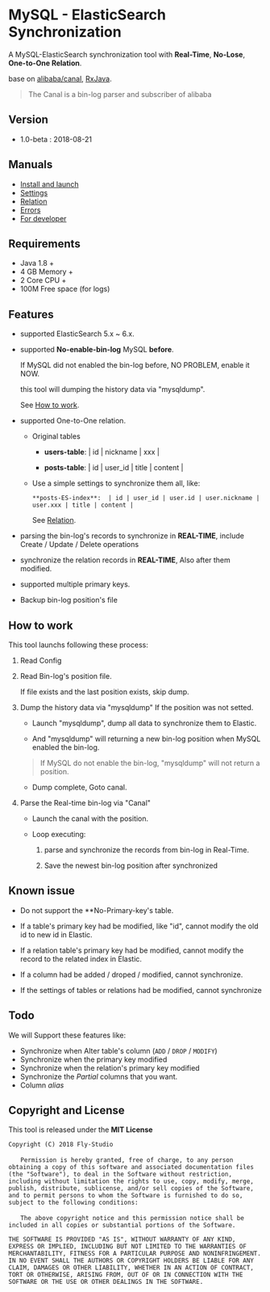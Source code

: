 # MySQL - ElasticSearch Synchronization

A MySQL-ElasticSearch synchronization tool with **Real-Time**, **No-Lose**, **One-to-One Relation**.

base on [alibaba/canal](https://github.com/alibaba/canal), [RxJava](https://github.com/ReactiveX/RxJava).

> The Canal is a bin-log parser and subscriber of alibaba

## Version

- 1.0-beta : 2018-08-21

## Manuals

- [Install and launch](docs/install.md)
- [Settings](docs/settings.md)
- [Relation](docs/relation.md)
- [Errors](docs/error.md)
- [For developer](docs/developer.md)

## Requirements

- Java 1.8 +
- 4 GB Memory +
- 2 Core CPU +
- 100M Free space (for logs)

## Features

- supported ElasticSearch 5.x ~ 6.x.

- supported **No-enable-bin-log** MySQL **before**.

    If MySQL did not enabled the bin-log before, NO PROBLEM, enable it NOW.

    this tool will dumping the history data via "mysqldump".

    See [How to work](#how-to-work).

- supported One-to-One relation.
  - Original tables

    - **users-table**:  | id | nickname | xxx |

    - **posts-table**:  | id | user_id | title | content |

  - Use a simple settings to synchronize them all, like:

        **posts-ES-index**:  | id | user_id | user.id | user.nickname | user.xxx | title | content |

    See [Relation](docs/relation.md).

- parsing the bin-log's records to synchronize in **REAL-TIME**, include Create / Update / Delete operations

- synchronize the relation records in **REAL-TIME**, Also after them modified.

- supported multiple primary keys.

- Backup bin-log position's file

## How to work

This tool launchs following these process:

1. Read Config


2. Read Bin-log's position file.

    If file exists and the last position exists, skip dump.

3. Dump the history data via "mysqldump" If the position was not setted.

    - Launch "mysqldump", dump all data to synchronize them to Elastic.

    - And "mysqldump" will returning a new bin-log position when MySQL enabled the bin-log.

    > If MySQL do not enable the bin-log, "mysqldump" will not return a position.

    - Dump complete, Goto canal.

4. Parse the Real-time bin-log via "Canal"

    - Launch the canal with the position.

    - Loop executing:

        1. parse and synchronize the records from bin-log in Real-Time.

        2. Save the newest bin-log position after synchronized

## Known issue

- Do not support the **No-Primary-key's table.

- If a table's primary key had be modified, like "id", cannot modify the old id to new id in Elastic.

- If a relation table's primary key had be modified, cannot modify the record to the related index in Elastic.

- If a column had be added / droped / modified, cannot synchronize.

- If the settings of tables or relations had be modified, cannot synchronize

## Todo

We will Support these features like:

- Synchronize when Alter table's column (`ADD` / `DROP` / `MODIFY`)
- Synchronize when the primary key modified
- Synchronize when the relation's primary key modified
- Synchronize the *Partial* columns that you want.
- Column *alias*

## Copyright and License

This tool is released under the **MIT License**

```text
Copyright (C) 2018 Fly-Studio

　　Permission is hereby granted, free of charge, to any person obtaining a copy of this software and associated documentation files (the "Software"), to deal in the Software without restriction, including without limitation the rights to use, copy, modify, merge, publish, distribute, sublicense, and/or sell copies of the Software, and to permit persons to whom the Software is furnished to do so, subject to the following conditions:

　　The above copyright notice and this permission notice shall be included in all copies or substantial portions of the Software.

THE SOFTWARE IS PROVIDED "AS IS", WITHOUT WARRANTY OF ANY KIND, EXPRESS OR IMPLIED, INCLUDING BUT NOT LIMITED TO THE WARRANTIES OF MERCHANTABILITY, FITNESS FOR A PARTICULAR PURPOSE AND NONINFRINGEMENT. IN NO EVENT SHALL THE AUTHORS OR COPYRIGHT HOLDERS BE LIABLE FOR ANY CLAIM, DAMAGES OR OTHER LIABILITY, WHETHER IN AN ACTION OF CONTRACT, TORT OR OTHERWISE, ARISING FROM, OUT OF OR IN CONNECTION WITH THE SOFTWARE OR THE USE OR OTHER DEALINGS IN THE SOFTWARE.
```